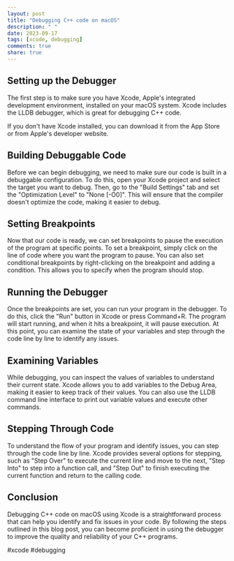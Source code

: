 ```yaml
---
layout: post
title: "Debugging C++ code on macOS"
description: " "
date: 2023-09-17
tags: [xcode, debugging]
comments: true
share: true
---
```


## Setting up the Debugger
The first step is to make sure you have Xcode, Apple's integrated development environment, installed on your macOS system. Xcode includes the LLDB debugger, which is great for debugging C++ code.

If you don't have Xcode installed, you can download it from the App Store or from Apple's developer website.

## Building Debuggable Code
Before we can begin debugging, we need to make sure our code is built in a debuggable configuration. To do this, open your Xcode project and select the target you want to debug. Then, go to the "Build Settings" tab and set the "Optimization Level" to "None [-O0]". This will ensure that the compiler doesn't optimize the code, making it easier to debug.

## Setting Breakpoints
Now that our code is ready, we can set breakpoints to pause the execution of the program at specific points. To set a breakpoint, simply click on the line of code where you want the program to pause. You can also set conditional breakpoints by right-clicking on the breakpoint and adding a condition. This allows you to specify when the program should stop.

## Running the Debugger
Once the breakpoints are set, you can run your program in the debugger. To do this, click the "Run" button in Xcode or press Command+R. The program will start running, and when it hits a breakpoint, it will pause execution. At this point, you can examine the state of your variables and step through the code line by line to identify any issues.

## Examining Variables
While debugging, you can inspect the values of variables to understand their current state. Xcode allows you to add variables to the Debug Area, making it easier to keep track of their values. You can also use the LLDB command line interface to print out variable values and execute other commands.

## Stepping Through Code
To understand the flow of your program and identify issues, you can step through the code line by line. Xcode provides several options for stepping, such as "Step Over" to execute the current line and move to the next, "Step Into" to step into a function call, and "Step Out" to finish executing the current function and return to the calling code.

## Conclusion
Debugging C++ code on macOS using Xcode is a straightforward process that can help you identify and fix issues in your code. By following the steps outlined in this blog post, you can become proficient in using the debugger to improve the quality and reliability of your C++ programs.

#xcode #debugging